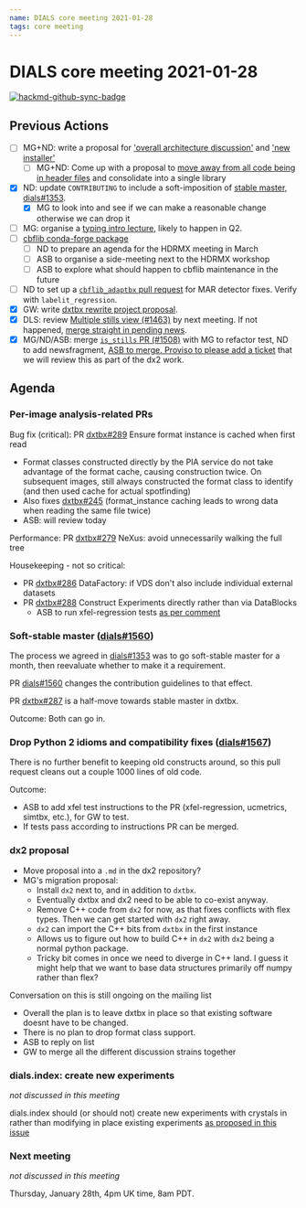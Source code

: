 ```yaml
---
name: DIALS core meeting 2021-01-28
tags: core meeting
---
```


# DIALS core meeting 2021-01-28

[![hackmd-github-sync-badge](https://hackmd.io/AvPg_nqbRA2Mkwi_8qdFew/badge)](https://hackmd.io/AvPg_nqbRA2Mkwi_8qdFew)

## Previous Actions

* [ ] MG+ND: write a proposal for ['overall architecture discussion'](https://dials.github.io/kb/core/20200903) and ['new installer'](https://dials.github.io/kb/core/20200903)
    * [ ] MG+ND: Come up with a proposal to [move away from all code being in header files](https://dials.github.io/kb/core/20201001) and consolidate into a single library
* [x] ND: update `CONTRIBUTING` to include a soft-imposition of [stable master](https://dials.github.io/kb/core/20200903#stable-master-branch), [dials#1353](https://github.com/dials/dials/issues/1353).
	* [x] MG to look into and see if we can make a reasonable change otherwise we can drop it
* [ ] MG: organise a [typing intro lecture](https://dials.github.io/kb/core/20200917#typing-mypy), likely to happen in Q2.
* [ ] [cbflib conda-forge package](https://dials.github.io/kb/core/20201125#cbflib-conda-forge-package)
    * [ ] ND to prepare an agenda for the HDRMX meeting in March
    * [ ] ASB to organise a side-meeting next to the HDRMX workshop
    * [ ] ASB to explore what should happen to cbflib maintenance in the future
* [ ] ND to set up a [`cbflib_adaptbx` pull request](https://dials.github.io/kb/core/20201125#cbflib_adaptbx-dependency) for MAR detector fixes. Verify with `labelit_regression`.
* [x] GW: write [dxtbx rewrite project proposal](https://dials.github.io/kb/core/20201209#discussion).
* [x] DLS: review [Multiple stills view (#1463)](https://github.com/dials/dials/pull/1463) by next meeting. If not happened, [merge straight in pending news](https://dials.github.io/kb/core/20210114#dials).
* [x] MG/ND/ASB: merge [`is_stills` PR (#1508)](https://github.com/dials/dials/pull/1508) with MG to refactor test, ND to add newsfragment, [ASB to merge. Proviso to please add a ticket](https://dials.github.io/kb/core/20210114#dials) that we will review this as part of the dx2 work.

## Agenda

### Per-image analysis-related PRs

Bug fix (critical):
PR [dxtbx#289](https://github.com/cctbx/dxtbx/pull/289) Ensure format instance is cached when first read
- Format classes constructed directly by the PIA service do not take advantage of the format cache, causing construction twice. On subsequent images, still always constructed the format class to identify (and then used cache for actual spotfinding)
- Also fixes [dxtbx#245](https://github.com/cctbx/dxtbx/pull/245) (format_instance caching leads to wrong data when reading the same file twice)
- ASB: will review today

Performance:
PR [dxtbx#279](https://github.com/cctbx/dxtbx/pull/279) NeXus: avoid unnecessarily walking the full tree

Housekeeping - not so critical:
* PR [dxtbx#286](https://github.com/cctbx/dxtbx/pull/286) DataFactory: if VDS don't also include individual external datasets
* PR [dxtbx#288](https://github.com/cctbx/dxtbx/pull/288) Construct Experiments directly rather than via DataBlocks
	* ASB to run xfel-regression tests [as per comment](https://github.com/cctbx/dxtbx/pull/288#issuecomment-769206024)


### Soft-stable master ([dials#1560](https://github.com/dials/dials/issues/1560))
The process we agreed in [dials#1353](https://github.com/dials/dials/issues/1353) was to go soft-stable master for a month, then reevaluate whether to make it a requirement.

PR [dials#1560](https://github.com/dials/dials/issues/1560) changes the contribution guidelines to that effect.

PR [dxtbx#287](https://github.com/cctbx/dxtbx/pull/287) is a half-move towards stable master in dxtbx.

Outcome: Both can go in.


### Drop Python 2 idioms and compatibility fixes ([dials#1567](https://github.com/dials/dials/pull/1567))

There is no further benefit to keeping old constructs around, so this pull request cleans out a couple 1000 lines of old code.

Outcome:
* ASB to add xfel test instructions to the PR (xfel-regression, ucmetrics, simtbx, etc.), for GW to test.
* If tests pass according to instructions PR can be merged.


### dx2 proposal

* Move proposal into a `.md` in the dx2 repository?
* MG's migration proposal:
  * Install `dx2` next to, and in addition to `dxtbx`.
  * Eventually dxtbx and dx2 need to be able to co-exist anyway.
  * Remove C++ code from `dx2` for now, as that fixes conflicts with flex types. Then we can get started with `dx2` right away.
  * `dx2` can import the C++ bits from `dxtbx` in the first instance
  * Allows us to figure out how to build C++ in `dx2` with `dx2` being a normal python package.
  * Tricky bit comes in once we need to diverge in C++ land. I guess it might help that we want to base data structures primarily off numpy rather than flex?

Conversation on this is still ongoing on the mailing list
* Overall the plan is to leave dxtbx in place so that existing software doesnt have to be changed.
* There is no plan to drop format class support.
* ASB to reply on list
* GW to merge all the different discussion strains together


### dials.index: create new experiments
*not discussed in this meeting*

dials.index should (or should not) create new experiments with crystals in rather than modifying in place existing experiments [as proposed in this issue](https://github.com/dials/dials/issues/1029)


### Next meeting
*not discussed in this meeting*

Thursday, January 28th, 4pm UK time, 8am PDT.
